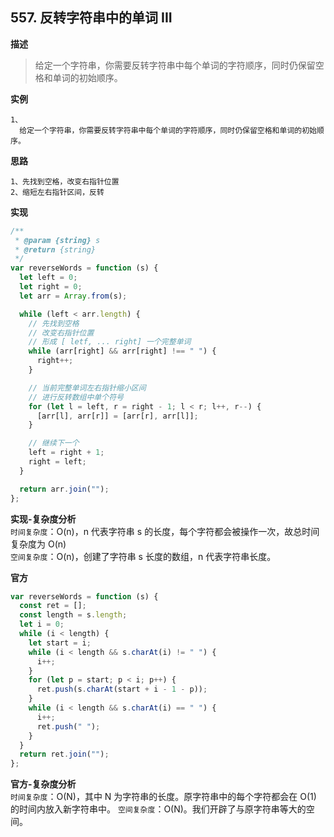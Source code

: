 ## 557. 反转字符串中的单词 III

**描述**

> 给定一个字符串，你需要反转字符串中每个单词的字符顺序，同时仍保留空格和单词的初始顺序。

**实例**

```
1、
  给定一个字符串，你需要反转字符串中每个单词的字符顺序，同时仍保留空格和单词的初始顺序。
```

**思路**

```
1、先找到空格，改变右指针位置
2、缩短左右指针区间，反转
```

**实现**

```js
/**
 * @param {string} s
 * @return {string}
 */
var reverseWords = function (s) {
  let left = 0;
  let right = 0;
  let arr = Array.from(s);

  while (left < arr.length) {
    // 先找到空格
    // 改变右指针位置
    // 形成 [ letf, ... right] 一个完整单词
    while (arr[right] && arr[right] !== " ") {
      right++;
    }

    // 当前完整单词左右指针缩小区间
    // 进行反转数组中单个符号
    for (let l = left, r = right - 1; l < r; l++, r--) {
      [arr[l], arr[r]] = [arr[r], arr[l]];
    }

    // 继续下一个
    left = right + 1;
    right = left;
  }

  return arr.join("");
};
```

**实现-复杂度分析**  
`时间复杂度`：O(n)，n 代表字符串 s 的长度，每个字符都会被操作一次，故总时间复杂度为 O(n)  
`空间复杂度`：O(n)，创建了字符串 s 长度的数组，n 代表字符串长度。

**官方**

```js
var reverseWords = function (s) {
  const ret = [];
  const length = s.length;
  let i = 0;
  while (i < length) {
    let start = i;
    while (i < length && s.charAt(i) != " ") {
      i++;
    }
    for (let p = start; p < i; p++) {
      ret.push(s.charAt(start + i - 1 - p));
    }
    while (i < length && s.charAt(i) == " ") {
      i++;
      ret.push(" ");
    }
  }
  return ret.join("");
};
```

**官方-复杂度分析**  
`时间复杂度`：O(N)，其中 N 为字符串的长度。原字符串中的每个字符都会在 O(1) 的时间内放入新字符串中。
`空间复杂度`：O(N)。我们开辟了与原字符串等大的空间。
